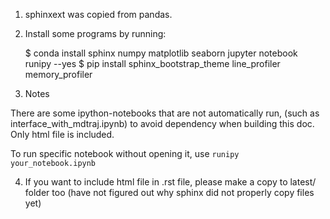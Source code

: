 1. sphinxext was copied from pandas.

2. Install some programs by running:

    $ conda install sphinx numpy matplotlib seaborn jupyter notebook runipy --yes
    $ pip install sphinx_bootstrap_theme line_profiler memory_profiler

3. Notes

There are some ipython-notebooks that are not automatically run, (such as
interface_with_mdtraj.ipynb) to avoid dependency when building this doc.
Only html file is included.

To run specific notebook without opening it, use `runipy your_notebook.ipynb`

4. If you want to include html file in .rst file, please make a copy to latest/ folder too
(have not figured out why sphinx did not properly copy files yet)
